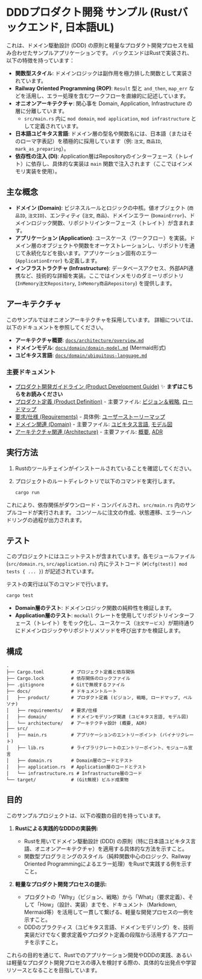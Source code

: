# DDDプロダクト開発 サンプル (Rustバックエンド, 日本語UL)

これは、ドメイン駆動設計 (DDD) の原則と軽量なプロダクト開発プロセスを組み合わせたサンプルアプリケーションです。
バックエンドはRustで実装され、以下の特徴を持っています：

*   **関数型スタイル**: ドメインロジックは副作用を極力排した関数として実装されています。
*   **Railway Oriented Programming (ROP)**: `Result` 型と `and_then`, `map_err` などを活用し、エラー処理を含むワークフローを直線的に記述しています。
*   **オニオンアーキテクチャ**: 関心事を Domain, Application, Infrastructure の層に分離しています。
    *   `src/main.rs` 内に `mod domain`, `mod application`, `mod infrastructure` として定義されています。
*   **日本語ユビキタス言語**: ドメイン層の型名や関数名には、日本語（またはそのローマ字表記）を積極的に採用しています（例: `注文`, `商品ID`, `mark_as_preparing`）。
*   **依存性の注入 (DI)**: Application層はRepositoryのインターフェース（トレイト）に依存し、具体的な実装は `main` 関数で注入されます（ここではインメモリ実装を使用）。

## 主な概念

*   **ドメイン (Domain)**: ビジネスルールとロジックの中核。値オブジェクト (`商品ID`, `注文ID`)、エンティティ (`注文`, `商品`)、ドメインエラー (`DomainError`)、ドメインロジック関数、リポジトリインターフェース（トレイト）が含まれます。
*   **アプリケーション (Application)**: ユースケース（ワークフロー）を実装。ドメイン層のオブジェクトや関数をオーケストレーションし、リポジトリを通じて永続化などを扱います。アプリケーション固有のエラー (`ApplicationError`) も定義します。
*   **インフラストラクチャ (Infrastructure)**: データベースアクセス、外部API連携など、技術的な詳細を実装。ここではインメモリのダミーリポジトリ (`InMemory注文Repository`, `InMemory商品Repository`) を提供します。

## アーキテクチャ

このサンプルではオニオンアーキテクチャを採用しています。
詳細については、以下のドキュメントを参照してください。

*   **アーキテクチャ概要**: [`docs/architecture/overview.md`](docs/architecture/overview.md)
*   **ドメインモデル**: [`docs/domain/domain-model.md`](docs/domain/domain-model.md) (Mermaid形式)
*   **ユビキタス言語**: [`docs/domain/ubiquitous-language.md`](docs/domain/ubiquitous-language.md)

### 主要ドキュメント

*   [プロダクト開発ガイドライン (Product Development Guide)](docs/PRODUCT_DEVELOPMENT_GUIDE.md) ✨ **まずはこちらをお読みください**
*   [プロダクト定義 (Product Definition)](docs/product/) - 主要ファイル: [ビジョン＆戦略](docs/product/vision_strategy.md), [ロードマップ](docs/product/roadmap.md)
*   [要求/仕様 (Requirements)](docs/requirements/) - 具体例: [ユーザーストーリーマップ](docs/requirements/user_story_mapping.md)
*   [ドメイン関連 (Domain)](docs/domain/) - 主要ファイル: [ユビキタス言語](docs/domain/ubiquitous-language.md), [モデル図](docs/domain/domain-model.md)
*   [アーキテクチャ関連 (Architecture)](docs/architecture/) - 主要ファイル: [概要](docs/architecture/overview.md), [ADR](docs/architecture/adr/)

## 実行方法

1.  Rustのツールチェインがインストールされていることを確認してください。
2.  プロジェクトのルートディレクトリで以下のコマンドを実行します。

    ```bash
    cargo run
    ```

これにより、依存関係がダウンロード・コンパイルされ、`src/main.rs` 内のサンプルコードが実行されます。
コンソールに注文の作成、状態遷移、エラーハンドリングの過程が出力されます。

## テスト

このプロジェクトにはユニットテストが含まれています。各モジュールファイル (`src/domain.rs`, `src/application.rs`) 内にテストコード (`#[cfg(test)] mod tests { ... }`) が記述されています。

テストの実行は以下のコマンドで行います。

```bash
cargo test
```

*   **Domain層のテスト**: ドメインロジック関数の純粋性を検証します。
*   **Application層のテスト**: `mockall` クレートを使用してリポジトリインターフェース（トレイト）をモック化し、ユースケース（`注文サービス`）が期待通りにドメインロジックやリポジトリメソッドを呼び出すかを検証します。

## 構成

```
.
├── Cargo.toml          # プロジェクト定義と依存関係
├── Cargo.lock          # 依存関係のロックファイル
├── .gitignore          # Gitで無視するファイル
├── docs/               # ドキュメントルート
│   ├── product/        # プロダクト定義 (ビジョン, 戦略, ロードマップ, ペルソナ)
│   ├── requirements/   # 要求/仕様
│   ├── domain/         # ドメインモデリング関連 (ユビキタス言語, モデル図)
│   └── architecture/   # アーキテクチャ設計 (概要, ADR)
├── src/
│   ├── main.rs         # アプリケーションのエントリーポイント (バイナリクレート)
│   ├── lib.rs          # ライブラリクレートのエントリーポイント、モジュール宣言
│   ├── domain.rs       # Domain層のコードとテスト
│   ├── application.rs  # Application層のコードとテスト
│   └── infrastructure.rs # Infrastructure層のコード
└── target/             # (Git無視) ビルド成果物
```

## 目的

このサンプルプロジェクトは、以下の複数の目的を持っています。

1.  **Rustによる実践的なDDDの実装例:**
    *   Rustを用いてドメイン駆動設計 (DDD) の原則（特に日本語ユビキタス言語、オニオンアーキテクチャ）を適用する具体的な方法を示すこと。
    *   関数型プログラミングのスタイル（純粋関数中心のロジック、Railway Oriented Programmingによるエラー処理）をRustで実践する例を示すこと。

2.  **軽量なプロダクト開発プロセスの提示:**
    *   プロダクトの「Why」（ビジョン、戦略）から「What」（要求定義）、そして「How」（設計、実装）までを、ドキュメント（Markdown, Mermaid等）を活用して一貫して繋げる、軽量な開発プロセスの一例を示すこと。
    *   DDDのプラクティス（ユビキタス言語、ドメインモデリング）を、技術実装だけでなく要求定義やプロダクト定義の段階から活用するアプローチを示すこと。

これらの目的を通じて、Rustでのアプリケーション開発やDDDの実践、あるいは軽量なプロダクト開発プロセスの導入を検討する際の、具体的な出発点や学習リソースとなることを目指しています。 